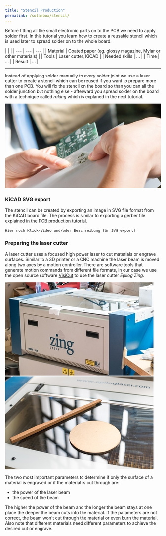 ```yaml
---
title: "Stencil Production"
permalink: /solarbox/stencil/
---
```


Before fitting all the small electronic parts on to the PCB we need to apply solder first. In this tutorial you learn how to create a reusable stencil which is used later to spread solder on to the whole board.

|  |  |
| --- | --- | --- |
| Material | Coated paper (eg. glossy magazine, Mylar or other materials) |
| Tools | Laser cutter, KiCAD |
| Needed skills | ... |
| Time | ... |
| Result | ... | 

---

Instead of applying solder manually to every solder joint we use a laser cutter to create a stencil which can be reused if you want to prepare more than one PCB. You will fix the stencil on the board so than you can all the solder junction but nothing else - afterward you spread solder on the board with a technique called *raking* which is explaned in the next tutorial. 

![fitting the stencil onto the PCB](/media_files/stencil_fit.jpg)

### KiCAD SVG export

The stencil can be created by exporting an image in SVG file format from the KiCAD board file. The process is similar to exporting a gerber file explained [in the PCB production tutorial](pcb_production.md). 

`Hier noch Klick-Video und/oder Beschreibung für SVG export!`

### Preparing the laser cutter

A laser cutter uses a focused high power laser to cut materials or engrave surfaces. Similar to a 3D printer or a CNC machine the laser beam is moved along two axes by a motion controller. There are software tools that generate motion commands from different file formats, in our case we use the open source software [VisiCut](http://hci.rwth-aachen.de/visicut-download) to use the laser cutter *Epilog Zing*.

![Epilog Zing laser cutter](/media_files/epilog_zing.jpg)![Epilog Zing laser cutter with materials](media_files/laser_cutter_with_materials.jpg)

The two most important parameters to determine if only the surface of a material is engraved or if the material is cut through are:
- the power of the laser beam
- the speed of the beam

The higher the power of the beam and the longer the beam stays at one place the deeper the beam cuts into the material. If the parameters are not correct, the beam won't cut through the material or even burn the material. Also note that different materials need different parameters to achieve the desired cut or engrave.